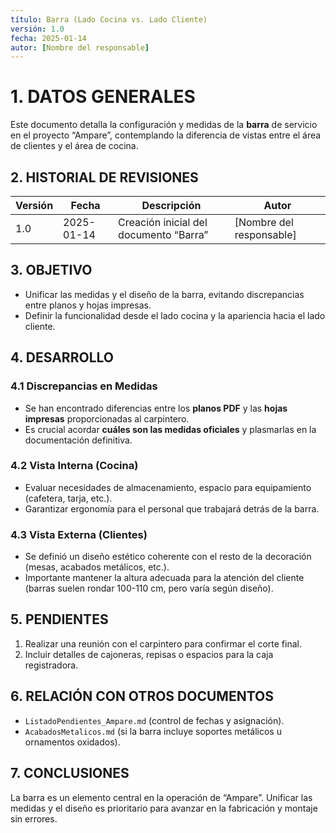 ```yaml
---
título: Barra (Lado Cocina vs. Lado Cliente)
versión: 1.0
fecha: 2025-01-14
autor: [Nombre del responsable]
---
```


# 1. DATOS GENERALES
Este documento detalla la configuración y medidas de la **barra** de servicio en el proyecto “Ampare”, contemplando la diferencia de vistas entre el área de clientes y el área de cocina.

## 2. HISTORIAL DE REVISIONES
| Versión | Fecha       | Descripción                            | Autor                  |
|---------|------------|----------------------------------------|------------------------|
| 1.0     | 2025-01-14 | Creación inicial del documento “Barra” | [Nombre del responsable] |

## 3. OBJETIVO
- Unificar las medidas y el diseño de la barra, evitando discrepancias entre planos y hojas impresas.
- Definir la funcionalidad desde el lado cocina y la apariencia hacia el lado cliente.

## 4. DESARROLLO

### 4.1 Discrepancias en Medidas
- Se han encontrado diferencias entre los **planos PDF** y las **hojas impresas** proporcionadas al carpintero.
- Es crucial acordar **cuáles son las medidas oficiales** y plasmarlas en la documentación definitiva.

### 4.2 Vista Interna (Cocina)
- Evaluar necesidades de almacenamiento, espacio para equipamiento (cafetera, tarja, etc.).
- Garantizar ergonomía para el personal que trabajará detrás de la barra.

### 4.3 Vista Externa (Clientes)
- Se definió un diseño estético coherente con el resto de la decoración (mesas, acabados metálicos, etc.).
- Importante mantener la altura adecuada para la atención del cliente (barras suelen rondar 100-110 cm, pero varía según diseño).

## 5. PENDIENTES
1. Realizar una reunión con el carpintero para confirmar el corte final.
2. Incluir detalles de cajoneras, repisas o espacios para la caja registradora.

## 6. RELACIÓN CON OTROS DOCUMENTOS
- `ListadoPendientes_Ampare.md` (control de fechas y asignación).
- `AcabadosMetalicos.md` (si la barra incluye soportes metálicos u ornamentos oxidados).

## 7. CONCLUSIONES
La barra es un elemento central en la operación de “Ampare”. Unificar las medidas y el diseño es prioritario para avanzar en la fabricación y montaje sin errores.

